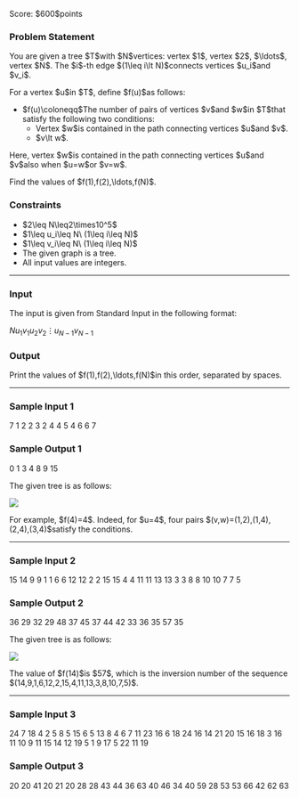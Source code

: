 
<div>

<span>

<span>

<p>
Score: $600$points
</p>

<div>

<section>

### **Problem Statement**

<p>
You are given a tree $T$with $N$vertices: vertex $1$, vertex $2$, $\ldots$, vertex $N$.
The $i$-th edge $(1\leq i\lt N)$connects vertices $u_i$and $v_i$.
</p>

<p>
For a vertex $u$in $T$, define $f(u)$as follows:
</p>

<ul>

<li>
$f(u)\coloneqq$The number of pairs of vertices $v$and $w$in $T$that satisfy the following two conditions:
<ul>

<li>
Vertex $w$is contained in the path connecting vertices $u$and $v$.
</li>

<li>
$v\lt w$.
</li>

</ul>

</li>

</ul>

<p>
Here, vertex $w$is contained in the path connecting vertices $u$and $v$also when $u=w$or $v=w$.
</p>

<p>
Find the values of $f(1),f(2),\ldots,f(N)$.
</p>

</section>

</div>

<div>

<section>

### **Constraints**

<ul>

<li>
$2\leq N\leq2\times10^5$
</li>

<li>
$1\leq u_i\leq N\ (1\leq i\leq N)$
</li>

<li>
$1\leq v_i\leq N\ (1\leq i\leq N)$
</li>

<li>
The given graph is a tree.
</li>

<li>
All input values are integers.
</li>

</ul>

</section>

</div>

---

<div>

<div>

<section>

### **Input**

<p>
The input is given from Standard Input in the following format:
</p>

<div>

$N$$u_1$$v_1$$u_2$$v_2$$\vdots$$u_{N-1}$$v_{N-1}$
</div>

</section>

</div>

<div>

<section>

### **Output**

<p>
Print the values of $f(1),f(2),\ldots,f(N)$in this order, separated by spaces.
</p>

</section>

</div>

</div>

---

<div>

<section>

### **Sample Input 1**

<div>

7
1 2
2 3
2 4
4 5
4 6
6 7

</div>

</section>

</div>

<div>

<section>

### **Sample Output 1**

<div>

0 1 3 4 8 9 15

</div>

<p>
The given tree is as follows:
</p>

<p>

<img src="https://img.atcoder.jp/abc337/f02c6287abee93272dda64faf9499a81.png">

</img>

</p>

<p>
For example, $f(4)=4$.
Indeed, for $u=4$, four pairs $(v,w)=(1,2),(1,4),(2,4),(3,4)$satisfy the conditions.
</p>

</section>

</div>

---

<div>

<section>

### **Sample Input 2**

<div>

15
14 9
9 1
1 6
6 12
12 2
2 15
15 4
4 11
11 13
13 3
3 8
8 10
10 7
7 5

</div>

</section>

</div>

<div>

<section>

### **Sample Output 2**

<div>

36 29 32 29 48 37 45 37 44 42 33 36 35 57 35

</div>

<p>
The given tree is as follows:
</p>

<p>

<img src="https://img.atcoder.jp/abc337/e59ed095480b6f8ec4ecfc212f14e635.png">

</img>

</p>

<p>
The value of $f(14)$is $57$, which is the inversion number of the sequence $(14,9,1,6,12,2,15,4,11,13,3,8,10,7,5)$.
</p>

</section>

</div>

---

<div>

<section>

### **Sample Input 3**

<div>

24
7 18
4 2
5 8
5 15
6 5
13 8
4 6
7 11
23 16
6 18
24 16
14 21
20 15
16 18
3 16
11 10
9 11
15 14
12 19
5 1
9 17
5 22
11 19

</div>

</section>

</div>

<div>

<section>

### **Sample Output 3**

<div>

20 20 41 20 21 20 28 28 43 44 36 63 40 46 34 40 59 28 53 53 66 42 62 63

</div>

</section>

</div>

</span>

</span>

</div>
